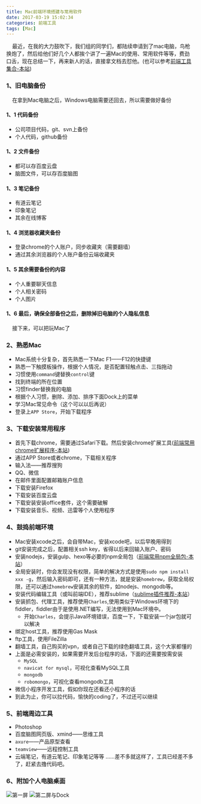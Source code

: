 ```yaml
---
title: Mac前端环境搭建与常用软件
date: 2017-03-19 15:02:34
categories: 前端工具
tags: [Mac]
---
```


&nbsp;&nbsp;&nbsp;&nbsp;最近，在我的大力鼓吹下，我们组的同学们，都陆续申请到了mac电脑，鸟枪换炮了，然后给他们好几个人都挨个讲了一遍Mac的使用、常用软件等等，费劲口舌，现在总结一下，再来新人的话，直接拿文档去怼他。(也可以参考[前端工具集合-本站](http://localhost:4000/2017/03/23/%E5%89%8D%E7%AB%AF%E5%B7%A5%E5%85%B7/%E5%89%8D%E7%AB%AF%E5%B7%A5%E5%85%B7%E9%9B%86%E5%90%88/))

### 1、旧电脑备份
&nbsp;&nbsp;&nbsp;&nbsp;在拿到Mac电脑之后，Windows电脑需要还回去，所以需要做好备份
#### 1、1 代码备份
* 公司项目代码，git、svn上备份
* 个人代码，github备份
<!--more-->

#### 1、2 文件备份
* 都可以存百度云盘
* 脑图文件，可以存百度脑图

#### 1、3 笔记备份
* 有道云笔记
* 印象笔记
* 其余在线博客

#### 1、4 浏览器收藏夹备份
* 登录chrome的个人账户，同步收藏夹（需要翻墙）
* 通过其余浏览器的个人账户备份云端收藏夹

#### 1、5 其余需要备份的内容
* 个人重要聊天信息
* 个人相关密码
* 个人图片

#### 1、6 最后，确保全部备份之后，删除掉旧电脑的个人隐私信息
&nbsp;&nbsp;&nbsp;&nbsp;接下来，可以把玩Mac了

### 2、熟悉Mac

* Mac系统十分复杂，首先熟悉一下Mac F1——F12的快捷键
* 熟悉一下触摸板操作，根据个人情况，是否配置轻触点击、三指拖动
* 习惯使用`command`键替换`control`键
* 找到终端的所在位置
* 习惯finder替换我的电脑
* 根据个人习惯，删除、添加、排序下面Dock上的菜单
* 学习Mac常见命令（这个可以以后再说）
* 登录上`APP Store`，开始下载程序

### 3、下载安装常用程序
* 首先下载chrome，需要通过Safari下载。然后安装chrome扩展工具([前端常用chrome扩展程序-本站](http://localhost:4000/2017/03/22/%E5%89%8D%E7%AB%AF%E5%B7%A5%E5%85%B7/%E5%89%8D%E7%AB%AF%E5%B8%B8%E7%94%A8chrome%E6%89%A9%E5%B1%95%E7%A8%8B%E5%BA%8F/))
* 通过APP Store或者chrome，下载相关程序
* 输入法——推荐搜狗
* QQ、微信
* 在邮件里面配置邮箱账户信息
* 下载安装Firefox
* 下载安装百度云盘
* 下载安装安装office套件，这个需要破解
* 下载安装音乐、视频、迅雷等个人使用程序

### 4、鼓捣前端环境
* Mac安装xcode之后，会自带Mac，安装xcode吧，以后早晚用得到
* git安装完成之后，配置相关ssh key，省得以后来回输入账户、密码
* 安装nodejs，安装gulp、hexo等必要的npm全局包（[前端常用npm全局包-本站](http://localhost:4000/2017/03/20/%E5%89%8D%E7%AB%AF%E5%B7%A5%E5%85%B7/%E5%89%8D%E7%AB%AF%E5%B8%B8%E7%94%A8npm%E5%85%A8%E5%B1%80%E5%8C%85/)）
* 全局安装时，你会发现没有权限，简单的解决方式是使用`sudo npm install xxx -g`，然后输入密码即可，还有一种方法，就是安装`homebrew`，获取全局权限，还可以通过`homebrew`安装其余的软件，如nodejs、mongodb等。
* 安装代码编辑工具（或叫前端IDE），推荐sublime（[sublime插件推荐-本站](http://localhost:4000/2017/03/19/前端工具/sublime插件推荐/)）
* 安装抓包、代理工具，推荐使用`Charles`,使用类似于Windows环境下的fiddler，fiddler由于是使用.NET编写，无法使用到Mac环境中。
	* 开始`Charles`，会提示Java环境错误，百度一下，下载安装一个jar包就可以解决
* 绑定host工具，推荐使用Gas Mask
* ftp工具，使用FileZilla
* 翻墙工具，自己购买的vpn，或者自己下载的绿色翻墙工具，这个大家都懂的
* 上面是必需安装的，如果需要开发后台程序的话，下面的还需要按需安装
	* `MySQL`
	* `navicat for mysql`，可视化查看MySQL工具
	* `mongodb`
	* `robomongo`，可视化查看mongodb工具
* 微信小程序开发工具，假如你现在还看还小程序的话
* 到此为止，你可以拉代码，愉快的coding了，不过还可以继续

### 5、前端周边工具
* Photoshop
* 百度脑图网页版、xmind——思维工具
* `axure`——产品原型查看
* `teamview`——远程控制工具
* 云端笔记，有道云笔记、印象笔记等等
……差不多就这样了，工具已经差不多了，赶紧去撸代码吧。

### 6、附加个人电脑桌面
<!-- <img src="http://localhost:4000/images/fanyi3.png" alt="node控制台" style="width:70%"> -->
![第一屏](http://localhost:4000/images/mac1.png)
![第二屏与Dock](http://localhost:4000/images/mac2.png)






